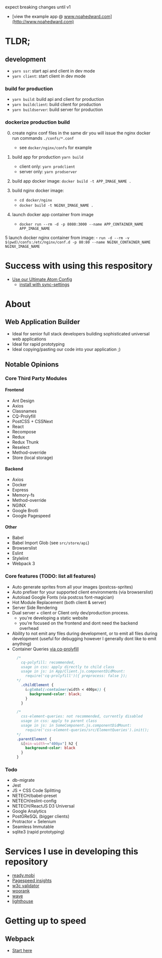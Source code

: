expect breaking changes until v1

  - [view the example app @ www.noahedward.com](http://www.noahedward.com)

# TLDR;
## development
  - `yarn ssr`: start api and client in dev mode
  - `yarn client`: start client in dev mode

### build for production
  - `yarn build`: build api and client for production
  - `yarn buildclient`: build client for production
  - `yarn buildserver`: build server for production

### dockerize production build
  0. create nginx conf files in the same dir you will issue the nginx docker run commands `./confs/*.conf`
      - see `docker/nginx/confs` for example

  1. build app for production `yarn build`
      - client only: `yarn prodclient`
      - server only: `yarn prodserver`

  2. build app docker image: `docker build -t APP_IMAGE_NAME .`

  3. build nginx docker image:
      - `cd docker/nginx`
      - `docker build -t NGINX_IMAGE_NAME .`

  4. launch docker app container from image
      - `docker run --rm -d -p 8080:3000 --name APP_CONTAINER_NAME APP_IMAGE_NAME`

  5 launch docker nginx container from image:
      - `run -d --rm -v $(pwd)/confs:/etc/nginx/conf.d -p 80:80 --name NGINX_CONTAINER_NAME NGINX_IMAGE_NAME`

# Success with using this respository
  - [Use our Ultimate Atom Config](https://gist.github.com/noahehall/5750b966e5982e86c04fb8edf2bbe3f7)
    - [install with sync-settings](https://atom.io/packages/sync-settings)

# About
## Web Application Builder

  - Ideal for senior full stack developers building sophisticated universal web applications
  - Ideal for rapid prototyping
  - Ideal copying/pasting our code into your application ;)

## Notable Opinions
### Core Third Party Modules

#### Frontend
  - Ant Design
  - Axios
  - Classnames
  - CQ-Prolyfill
  - PostCSS + CSSNext
  - React
  - Recompose
  - Redux
  - Redux Thunk
  - Reselect
  - Method-override
  - Store (local storage)

#### Backend
  - Axios
  - Docker
  - Express
  - Memory-fs
  - Method-override
  - NGINX
  - Google Brotli
  - Google Pagespeed

#### Other
  - Babel
  - Babel Import Glob (see `src/store/api`)
  - Browserslist
  - Eslint
  - Stylelint
  - Webpack 3

### Core features (TODO: list all features)

  - Auto generate sprites from all your images (postcss-sprites)
  - Auto prefixer for your supported client environments (via browserslist)
  - Autoload Google Fonts (via postcss font-magician)
  - Hot Module Replacement (both client & server)
  - Server Side Rendering
  - Dual server + client or Client only dev/production process.
    - you're developing a static website
    - you're focused on the frontend and dont need the backend overhead
  - Ability to not emit any files during development, or to emit all files during development (useful for debugging however I generally dont like to emit anything)
  - Container Queries [via cq-prolyfill](https://github.com/ausi/cq-prolyfill/blob/master/docs/usage.md#colors)
    ```css
      /*
        cq-polyfill: recommended,
        usage in css: apply directly to child class
        usage in js: in App/Client.js.componentDidMount:
          require('cq-prolyfill')({ preprocess: false });
      */
        .childElement {
          &:global(:container(width < 400px)) {
            background-color: black;
          }
        }

      /*
        css-element-queries: not recommended, currently disabled
        usage in css: apply to parent class
        usage in js: in SomeComponent.js.componentDidMount:
          require('css-element-queries/src/ElementQueries').init();
      */
      .parentElement {
        &[min-width~="400px"] h2 {
          background-color: black
        }
      }
      ```


### Todo

  - db-migrate
  - Jest
  - JS + CSS Code Splitting
  - NETECH/babel-preset
  - NETECH/eslint-config
  - NETECH/ReactJS D3 Universal
  - Google Analytics
  - PostGReSQL (bigger clients)
  - Protractor + Selenium
  - Seamless Immutable
  - sqlite3 (rapid prototyping)

# Services I use in developing this repository

  - [ready.mobi](https://ready.mobi/)
  - [Pagespeed insights](https://developers.google.com/speed/pagespeed/)
  - [w3c validator](https://validator.w3.org/)
  - [woorank](https://www.woorank.com/)
  - [wave](http://wave.webaim.org/)
  - [lighthouse](https://developers.google.com/web/tools/lighthouse/)


# Getting up to speed
## Webpack
- [Start here](https://webpack.js.org/guides/getting-started/)
